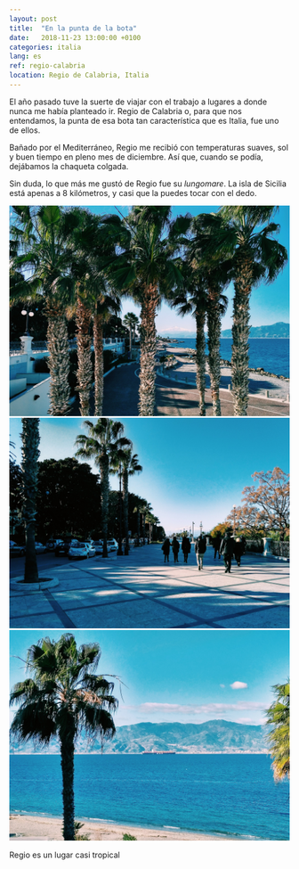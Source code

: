 ```yaml
---
layout: post
title:  "En la punta de la bota"
date:   2018-11-23 13:00:00 +0100
categories: italia
lang: es
ref: regio-calabria
location: Regio de Calabria, Italia
---
```


El año pasado tuve la suerte de viajar con el trabajo a lugares a donde nunca me había planteado ir. Regio de Calabria o, para que nos entendamos, la punta de esa bota tan característica que es Italia, fue uno de ellos. 

Bañado por el Mediterráneo, Regio me recibió con temperaturas suaves, sol y buen tiempo en pleno mes de diciembre. Así que, cuando se podía, dejábamos la chaqueta colgada.

Sin duda, lo que más me gustó de Regio fue su *lungomare*. La isla de Sicilia está apenas a 8 kilómetros, y casi que la puedes tocar con el dedo. 


<div class="post-image">
    <img src="https://github.com/eyrjo/fernweh/blob/gh-pages/photo/2018-11-23-Regio-Calabria/Regio_05.jpg" alt="Palmeras en Regio Calabria" />
<div class="post-image post-image--split">
    <img src="https://github.com/eyrjo/fernweh/blob/gh-pages/photo/2018-11-23-Regio-Calabria/Regio_07.jpg" alt="El paseo marítimo de Reigio" />
    <img src="https://github.com/eyrjo/fernweh/blob/gh-pages/photo/2018-11-23-Regio-Calabria/Regio_08.jpg" alt="El estrecho de Catania siempre está lleno de grandes buques" />
</div>                                                                                                                         
    <p class="post-image-caption">Regio es un lugar casi tropical</p>
</div>

